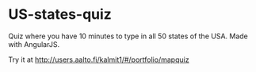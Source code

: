 # US-states-quiz
Quiz where you have 10 minutes to type in all 50 states of the USA. Made with AngularJS.

Try it at http://users.aalto.fi/kalmit1/#/portfolio/mapquiz
